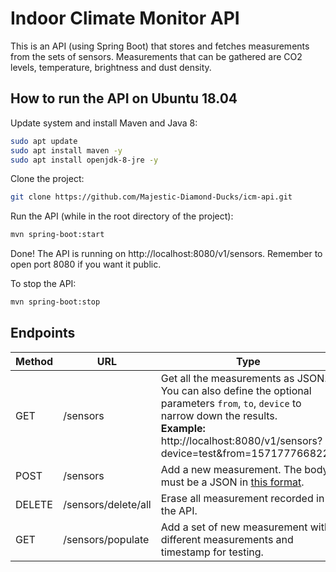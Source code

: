 # Indoor Climate Monitor API

This is an API (using Spring Boot) that stores and fetches measurements from the sets of sensors. Measurements that can be gathered 
are CO2 levels, temperature, brightness and dust density.

## How to run the API on Ubuntu 18.04

Update system and install Maven and Java 8:
```bash
sudo apt update
sudo apt install maven -y
sudo apt install openjdk-8-jre -y
```

Clone the project:
```bash
git clone https://github.com/Majestic-Diamond-Ducks/icm-api.git
```

Run the API (while in the root directory of the project):
```bash
mvn spring-boot:start
```

Done! The API is running on http://localhost:8080/v1/sensors.
Remember to open port 8080 if you want it public.

To stop the API:
```bash
mvn spring-boot:stop
```

## Endpoints

Method | URL | Type
------ | --- | ----
GET | /sensors | Get all the measurements as JSON. You can also define the optional parameters `from`, `to`, `device` to narrow down the results. <br> <b>Example:</b> http://localhost:8080/v1/sensors?device=test&from=1571777668227
POST | /sensors | Add a new measurement. The body must be a JSON in [this format](https://raw.githubusercontent.com/Majestic-Diamond-Ducks/Simple-Json-Client/master/document.json).
DELETE | /sensors/delete/all | Erase all measurement recorded in the API.
GET | /sensors/populate | Add a set of new measurement with different measurements and timestamp for testing.